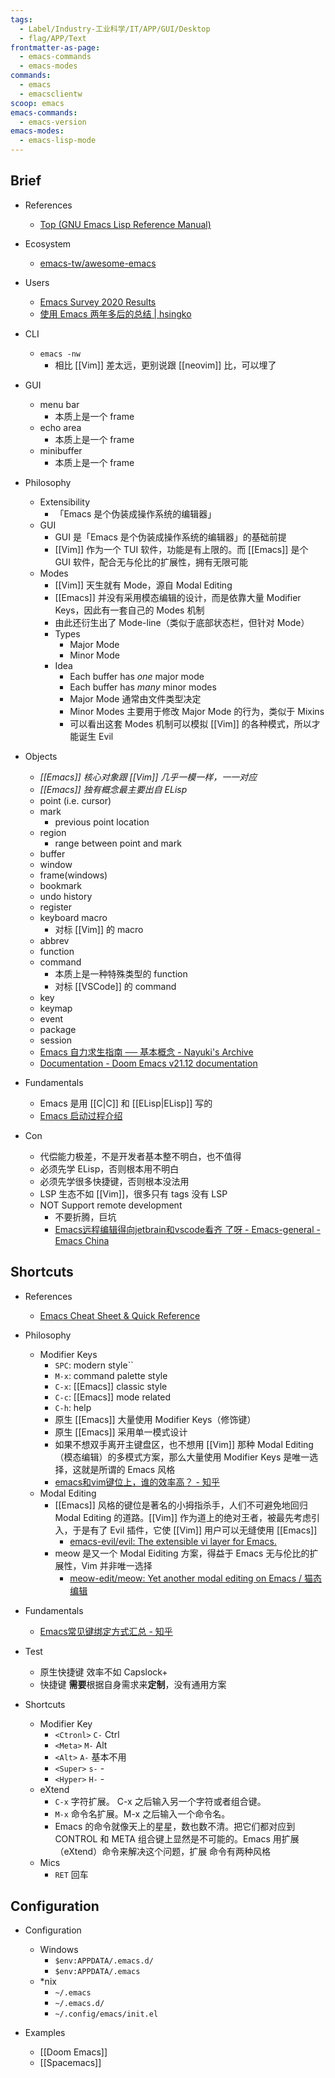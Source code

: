 ```yaml
---
tags:
  - Label/Industry-工业科学/IT/APP/GUI/Desktop
  - flag/APP/Text
frontmatter-as-page:
  - emacs-commands
  - emacs-modes
commands:
  - emacs
  - emacsclientw
scoop: emacs
emacs-commands:
  - emacs-version
emacs-modes:
  - emacs-lisp-mode
---
```


## Brief

- References
    - [Top (GNU Emacs Lisp Reference Manual)](https://www.gnu.org/software/emacs/manual/html_node/elisp/index.html)

- Ecosystem
    - [emacs-tw/awesome-emacs](https://github.com/emacs-tw/awesome-emacs)

- Users
    - [Emacs Survey 2020 Results](https://emacssurvey.org/2020/)
    - [使用 Emacs 两年多后的总结 | hsingko](https://hsingko.pages.dev/post/2023/07/29/emacs-usage-summary/)

- CLI
    - `emacs -nw`
        - 相比 [[Vim]] 差太远，更别说跟 [[neovim]] 比，可以埋了

- GUI
    - menu bar
        - 本质上是一个 frame
    - echo area
        - 本质上是一个 frame
    - minibuffer
        - 本质上是一个 frame

- Philosophy
    - Extensibility
        - 「Emacs 是个伪装成操作系统的编辑器」
    - GUI
        - GUI 是「Emacs 是个伪装成操作系统的编辑器」的基础前提
        - [[Vim]] 作为一个 TUI 软件，功能是有上限的。而 [[Emacs]] 是个 GUI 软件，配合无与伦比的扩展性，拥有无限可能
    - Modes
        - [[Vim]] 天生就有 Mode，源自 Modal Editing
        - [[Emacs]] 并没有采用模态编辑的设计，而是依靠大量 Modifier Keys，因此有一套自己的 Modes 机制
        - 由此还衍生出了 Mode-line（类似于底部状态栏，但针对 Mode）
        - Types
            - Major Mode
            - Minor Mode
        - Idea
            - Each buffer has *one* major mode
            - Each buffer has *many* minor modes
            - Major Mode 通常由文件类型决定
            - Minor Modes 主要用于修改 Major Mode 的行为，类似于 Mixins
            - 可以看出这套 Modes 机制可以模拟 [[Vim]] 的各种模式，所以才能诞生 Evil

- Objects
    - *[[Emacs]] 核心对象跟 [[Vim]] 几乎一模一样，一一对应*
    - *[[Emacs]] 独有概念最主要出自 ELisp*
    - point (i.e. cursor)
    - mark
        - previous point location
    - region
        - range between point and mark
    - buffer
    - window
    - frame(windows)
    - bookmark
    - undo history
    - register
    - keyboard macro
        - 对标 [[Vim]] 的 macro
    - abbrev
    - function
    - command
        - 本质上是一种特殊类型的 function
        - 对标 [[VSCode]] 的 command
    - key
    - keymap
    - event
    - package
    - session
    - [Emacs 自力求生指南 ── 基本概念 - Nayuki's Archive](https://nyk.ma/posts/emacs-terms/)
    - [Documentation - Doom Emacs v21.12 documentation](https://docs.doomemacs.org/latest/#/users/concepts)

- Fundamentals
    - Emacs 是用 [[C|C]] 和 [[ELisp|ELisp]] 写的
    - [Emacs 启动过程介绍](https://phenix3443.github.io/notebook/emacs/emacs-startup-process.html)

- Con
    - 代偿能力极差，不是开发者基本整不明白，也不值得
    - 必须先学 ELisp，否则根本用不明白
    - 必须先学很多快捷键，否则根本没法用
    - LSP 生态不如 [[Vim]]，很多只有 tags 没有 LSP
    - NOT Support remote development
        - 不要折腾，巨坑
        - [Emacs远程编辑得向jetbrain和vscode看齐 了呀 - Emacs-general - Emacs China](https://emacs-china.org/t/emacs-jetbrain-vscode/10523)

## Shortcuts

- References
    - [Emacs Cheat Sheet & Quick Reference](https://quickref.me/emacs)

- Philosophy
    - Modifier Keys
        - `SPC`: modern style``
        - `M-x`: command palette style
        - `C-x`: [[Emacs]] classic style
        - `C-c`: [[Emacs]] mode related
        - `C-h`: help
        - 原生 [[Emacs]] 大量使用 Modifier Keys（修饰键）
        - 原生 [[Emacs]] 采用单一模式设计
        - 如果不想双手离开主键盘区，也不想用 [[Vim]] 那种 Modal Editing（模态编辑）的多模式方案，那么大量使用 Modifier Keys 是唯一选择，这就是所谓的 Emacs 风格
        - [emacs和vim键位上，谁的效率高？ - 知乎](https://www.zhihu.com/question/443563447/answer/1724521240)
    - Modal Editing
        - [[Emacs]] 风格的键位是著名的小拇指杀手，人们不可避免地回归 Modal Editing 的道路。[[Vim]] 作为道上的绝对王者，被最先考虑引入，于是有了 Evil 插件，它使 [[Vim]] 用户可以无缝使用 [[Emacs]]
            - [emacs-evil/evil: The extensible vi layer for Emacs.](https://github.com/emacs-evil/evil)
        - meow 是又一个 Modal Eiditing 方案，得益于 Emacs 无与伦比的扩展性，Vim 并非唯一选择
            - [meow-edit/meow: Yet another modal editing on Emacs / 猫态编辑](https://github.com/meow-edit/meow)

- Fundamentals
    - [Emacs常见键绑定方式汇总 - 知乎](https://zhuanlan.zhihu.com/p/26068894)

- Test
    - 原生快捷键 效率不如 Capslock+
    - 快捷键 **需要**根据自身需求来**定制**，没有通用方案

- Shortcuts
    - Modifier Key
        - `<Ctronl>` `C-` Ctrl
        - `<Meta>` `M-` Alt
        - `<Alt>` `A-` 基本不用
        - `<Super>` `s-` -
        - `<Hyper>` `H-` -
    - eXtend
        - `C-x` 字符扩展。  C-x 之后输入另一个字符或者组合键。
        - `M-x` 命令名扩展。M-x 之后输入一个命令名。
        - Emacs 的命令就像天上的星星，数也数不清。把它们都对应到 CONTROL 和 META 组合键上显然是不可能的。Emacs 用扩展（eXtend）命令来解决这个问题，扩展 命令有两种风格
    - Mics
        - `RET` 回车

## Configuration

- Configuration
    - Windows
        - `$env:APPDATA/.emacs.d/`
        - `$env:APPDATA/.emacs`
    - \*nix
        - `~/.emacs`
        - `~/.emacs.d/`
        - `~/.config/emacs/init.el`

- Examples
    - [[Doom Emacs]]
    - [[Spacemacs]]
